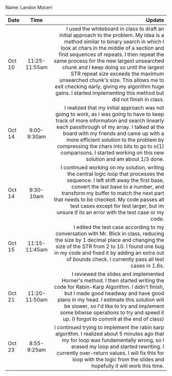 Name: Landon Moceri

| Date   |     Time      |                                                                                                                                                                                                                                                                                                                                                                                                                                                                                                                    Update |
|:-------|:-------------:|--------------------------------------------------------------------------------------------------------------------------------------------------------------------------------------------------------------------------------------------------------------------------------------------------------------------------------------------------------------------------------------------------------------------------------------------------------------------------------------------------------------------------:|
| Oct 10 | 11:25-11:55am | I used the whiteboard in class to draft an initial approach to the problem. My idea is a method similar to binary search in which I look at chars in the middle of a section and find sequences of repeats. I then repeat the same process for the new largest unsearched chunk and I keep doing so until the largest STR repeat size exceeds the maximum unsearched chunk's size. This allows me to exit checking early, giving my algorithm huge gains. I started implementing this method but did not finish in class. |
| Oct 14 |  9:00-9:30am  |                                                                                                                         I realized that my initial approach was not going to work, as I was going to have to keep track of more information and search linearly each passthrough of my array. I talked at the board with my friends and came up with a more efficient solution to the problem by compressing the chars into bits to go to o(1) comparisons. I started working on this new solution and am about 1/3 done. |
| Oct 14 |   9:30-10am   |                                                                                                                                                          I continued working on my solution, writing the central logic loop that processes the sequence. I left shift away the first base, convert the last base to a number, and transform my buffer to match the next part that needs to be checked. My code passes all test cases except for test larger, but im unsure if its an error with the test case or my code. |
| Oct 15 | 11:15-11:45am |                                                                                                                                                                                                                                 I edited the test case according to my conversation with Mr. Blick in class, reducing the size by 1 decimal place and changing the size of the STR from 2 to 10. I found one bug in my code and fixed it by adding an extra out of bounds check. I currently pass all test cases in 1.6s. |
| Oct 21 | 11:20-11:50am |                                                                                                                                                              I reviewed the slides and implemented Horner's method. I then started writing the code for Rabin-Karp Algorithm. I didn't finish, but I made good headway and have good plans in my head. I estimate this solution will be slower, so I'd like to try and implement some bitwise operations to try and speed it up. (I forgot to commit at the end of class) |
| Oct 23 |  8:55-9:25am  |                                                                                                                                                                                                               I continued trying to implement the rabin karp algorithm. I realized about 5 minutes ago that my for loop was fundamentally wrong, so I erased my loop and started rewriting. I currently over-return values. I will fix this for loop with the logic from the slides and hopefully it will work this time. |
